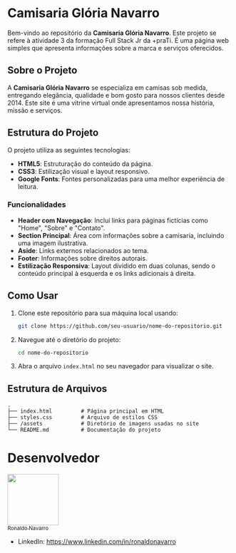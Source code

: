# Camisaria Glória Navarro

Bem-vindo ao repositório da **Camisaria Glória Navarro**. Este projeto se refere à atividade 3 da formação Full Stack Jr da +praTi. É uma página web simples que apresenta informações sobre a marca e serviços oferecidos. 

## Sobre o Projeto

A **Camisaria Glória Navarro** se especializa em camisas sob medida, entregando elegância, qualidade e bom gosto para nossos clientes desde 2014. Este site é uma vitrine virtual onde apresentamos nossa história, missão e serviços.

## Estrutura do Projeto

O projeto utiliza as seguintes tecnologias:

- **HTML5**: Estruturação do conteúdo da página.
- **CSS3**: Estilização visual e layout responsivo.
- **Google Fonts**: Fontes personalizadas para uma melhor experiência de leitura.

### Funcionalidades

- **Header com Navegação**: Inclui links para páginas fictícias como "Home", "Sobre" e "Contato".
- **Section Principal**: Área com informações sobre a camisaria, incluindo uma imagem ilustrativa.
- **Aside**: Links externos relacionados ao tema.
- **Footer**: Informações sobre direitos autorais.
- **Estilização Responsiva**: Layout dividido em duas colunas, sendo o conteúdo principal à esquerda e os links adicionais à direita.

## Como Usar

1. Clone este repositório para sua máquina local usando:
    ```bash
    git clone https://github.com/seu-usuario/nome-do-repositorio.git
    ```
2. Navegue até o diretório do projeto:
    ```bash
    cd nome-do-repositorio
    ```
3. Abra o arquivo `index.html` no seu navegador para visualizar o site.

## Estrutura de Arquivos

```plaintext
.
├── index.html         # Página principal em HTML
├── styles.css         # Arquivo de estilos CSS
├── /assets            # Diretório de imagens usadas no site
└── README.md          # Documentação do projeto
```

# Desenvolvedor

[<img loading="lazy" src="https://avatars.githubusercontent.com/u/134724019?v=4" width=115><br><sub>Ronaldo Navarro</sub>](https://github.com/ronaldosnavarro)
- LinkedIn: https://www.linkedin.com/in/ronaldonavarro